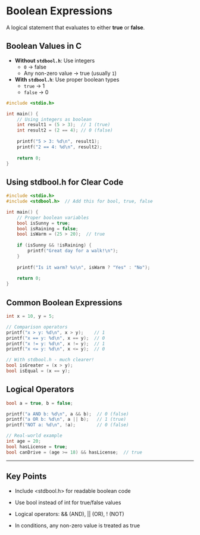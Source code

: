 # Boolean Expressions

A logical statement that evaluates to either **true** or **false**.

## Boolean Values in C

- **Without `stdbool.h`**: Use integers
  - `0` → false  
  - Any non-zero value → true (usually `1`)
- **With `stdbool.h`**: Use proper boolean types
  - `true` → 1
  - `false` → 0

```c
#include <stdio.h>

int main() {
    // Using integers as boolean
    int result1 = (5 > 3);  // 1 (true)
    int result2 = (2 == 4); // 0 (false)
    
    printf("5 > 3: %d\n", result1);
    printf("2 == 4: %d\n", result2);
    
    return 0;
}

```

## Using stdbool.h for Clear Code

```c
#include <stdio.h>
#include <stdbool.h>  // Add this for bool, true, false

int main() {
    // Proper boolean variables
    bool isSunny = true;
    bool isRaining = false;
    bool isWarm = (25 > 20);  // true
    
    if (isSunny && !isRaining) {
        printf("Great day for a walk!\n");
    }
    
    printf("Is it warm? %s\n", isWarm ? "Yes" : "No");
    
    return 0;
}

```

## Common Boolean Expressions

```c
int x = 10, y = 5;

// Comparison operators
printf("x > y: %d\n", x > y);    // 1
printf("x == y: %d\n", x == y);  // 0
printf("x != y: %d\n", x != y);  // 1
printf("x <= y: %d\n", x <= y);  // 0

// With stdbool.h - much clearer!
bool isGreater = (x > y);
bool isEqual = (x == y);

```

## Logical Operators

```c
bool a = true, b = false;

printf("a AND b: %d\n", a && b);  // 0 (false)
printf("a OR b: %d\n", a || b);   // 1 (true)
printf("NOT a: %d\n", !a);        // 0 (false)

// Real-world example
int age = 20;
bool hasLicense = true;
bool canDrive = (age >= 18) && hasLicense;  // true

```

---

## Key Points

- Include <stdbool.h> for readable boolean code

- Use bool instead of int for true/false values

- Logical operators: && (AND), || (OR), ! (NOT)

- In conditions, any non-zero value is treated as true